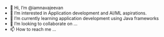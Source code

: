 - 👋 Hi, I’m @iamnavajeevan
- 👀 I’m interested in Application development and AI/ML aspirations.
- 🌱 I’m currently learning application development using Java frameworks
- 💞️ I’m looking to collaborate on ...
- 📫 How to reach me ...

<!---
iamnavajeevan/iamnavajeevan is a ✨ special ✨ repository because its `README.md` (this file) appears on your GitHub profile.
You can click the Preview link to take a look at your changes.
--->
